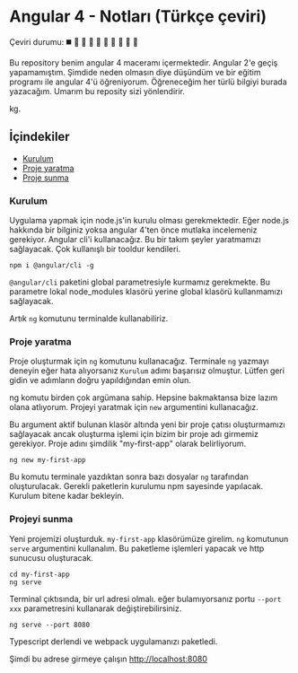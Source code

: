 Angular 4 - Notları (Türkçe çeviri)
====================

Çeviri durumu: :black_medium_square: :black_square_button: :black_square_button: :black_square_button: :black_square_button: :black_square_button: :black_square_button: :black_square_button: :black_square_button: :black_square_button:

Bu repository benim angular 4 maceramı içermektedir. Angular 2'e geçiş yapamamıştım. Şimdide neden olmasın diye düşündüm ve bir eğitim programı ile angular 4'ü öğreniyorum. Öğreneceğim her türlü bilgiyi burada yazacağım. Umarım bu reposity sizi yönlendirir.

kg.


İçindekiler
----------------

- [Kurulum](#kurulum)
- [Proje yaratma](#proje-yaratma)
- [Proje sunma](#proje-sunma)

### Kurulum

Uygulama yapmak için node.js'in kurulu olması gerekmektedir. Eğer node.js hakkında bir bilginiz yoksa angular 4'ten önce mutlaka incelemeniz gerekiyor. Angular cli'i kullanacağız. Bu bir takım şeyler yaratmamızı sağlayacak. Çok kullanışlı bir tooldur kendileri.

```
npm i @angular/cli -g
```

`@angular/cli` paketini global parametresiyle kurmamız gerekmekte. Bu parametre lokal node_modules klasörü yerine global klasörü kullanmamızı sağlayacak.

Artık `ng` komutunu terminalde kullanabiliriz.


### Proje yaratma

Proje oluşturmak için `ng` komutunu kullanacağız. Terminale `ng` yazmayı deneyin eğer hata alıyorsanız `Kurulum` adımı başarısız olmuştur. Lütfen geri gidin ve adımların doğru yapıldığından emin olun.

ng komutu birden çok argümana sahip. Hepsine bakmaktansa bize lazım olana atlıyorum. Projeyi yaratmak için `new` argumentini kullanacağız.

Bu argument aktif bulunan klasör altında yeni bir proje çatısı oluşturmamızı sağlayacak ancak oluşturma işlemi için bizim bir proje adı girmemiz gerekiyor. Proje adını şimdilik "my-first-app" olarak belirliyorum.

```
ng new my-first-app
```

Bu komutu terminale yazdıktan sonra bazı dosyalar `ng` tarafından oluşturulacak. Gerekli paketlerin kurulumu npm sayesinde yapılacak. Kurulum bitene kadar bekleyin.


### Projeyi sunma

Yeni projemizi oluşturduk. `my-first-app` klasörümüze girelim. `ng` komutunun `serve` argumentini kullanalım. Bu paketleme işlemleri yapacak ve http sunucusu oluşturacak.

```
cd my-first-app
ng serve
```

Terminal çıktısında, bir url adresi olmalı. eğer bulamıyorsanız portu `--port xxx` parametresini kullanarak değiştirebilirsiniz.

```
ng serve --port 8080
```

Typescript derlendi ve webpack uygulamanızı paketledi.

Şimdi bu adrese girmeye çalışın [http://localhost:8080](http://localhost:8080)

